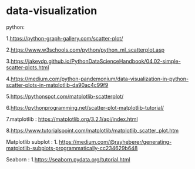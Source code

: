 # data-visualization

python:

1.https://python-graph-gallery.com/scatter-plot/

2.https://www.w3schools.com/python/python_ml_scatterplot.asp

3.https://jakevdp.github.io/PythonDataScienceHandbook/04.02-simple-scatter-plots.html

4.https://medium.com/python-pandemonium/data-visualization-in-python-scatter-plots-in-matplotlib-da90ac4c99f9

5.https://pythonspot.com/matplotlib-scatterplot/

6.https://pythonprogramming.net/scatter-plot-matplotlib-tutorial/

7.matplotlib : https://matplotlib.org/3.2.1/api/index.html

8.https://www.tutorialspoint.com/matplotlib/matplotlib_scatter_plot.htm


Matplotlib subplot : 1. https://medium.com/@rayheberer/generating-matplotlib-subplots-programmatically-cc234629b648

Seaborn : 1.https://seaborn.pydata.org/tutorial.html
